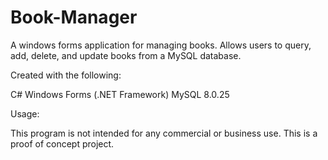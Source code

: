 # Book-Manager
A windows forms application for managing books. Allows users to query, add, delete, and update books from 
a MySQL database. 

Created with the following:

C#
Windows Forms (.NET Framework)
MySQL 8.0.25

Usage: 

This program is not intended for any commercial or business use. This is a proof of concept project.
